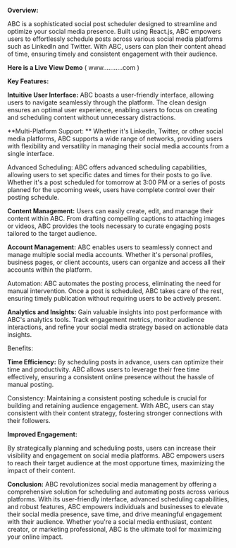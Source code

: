 **Overview:**

ABC is a sophisticated social post scheduler designed to streamline and optimize your social media presence. Built using React.js, ABC empowers users to effortlessly schedule posts across various social media platforms such as LinkedIn and Twitter. With ABC, users can plan their content ahead of time, ensuring timely and consistent engagement with their audience.

**Here is a Live View Demo** ( www...........com )

**Key Features:**

**Intuitive User Interface:**
ABC boasts a user-friendly interface, allowing users to navigate seamlessly through the platform. The clean design ensures an optimal user experience, enabling users to focus on creating and scheduling content without unnecessary distractions.

**Multi-Platform Support: **
Whether it's LinkedIn, Twitter, or other social media platforms, ABC supports a wide range of networks, providing users with flexibility and versatility in managing their social media accounts from a single interface.

Advanced Scheduling: ABC offers advanced scheduling capabilities, allowing users to set specific dates and times for their posts to go live. Whether it's a post scheduled for tomorrow at 3:00 PM or a series of posts planned for the upcoming week, users have complete control over their posting schedule.

**Content Management:**
Users can easily create, edit, and manage their content within ABC. From drafting compelling captions to attaching images or videos, ABC provides the tools necessary to curate engaging posts tailored to the target audience.

**Account Management:** 
ABC enables users to seamlessly connect and manage multiple social media accounts. Whether it's personal profiles, business pages, or client accounts, users can organize and access all their accounts within the platform.

Automation: ABC automates the posting process, eliminating the need for manual intervention. Once a post is scheduled, ABC takes care of the rest, ensuring timely publication without requiring users to be actively present.

**Analytics and Insights:**
Gain valuable insights into post performance with ABC's analytics tools. Track engagement metrics, monitor audience interactions, and refine your social media strategy based on actionable data insights.

Benefits:

**Time Efficiency:**
By scheduling posts in advance, users can optimize their time and productivity. ABC allows users to leverage their free time effectively, ensuring a consistent online presence without the hassle of manual posting.

Consistency: Maintaining a consistent posting schedule is crucial for building and retaining audience engagement. With ABC, users can stay consistent with their content strategy, fostering stronger connections with their followers.

**Improved Engagement:**

By strategically planning and scheduling posts, users can increase their visibility and engagement on social media platforms. ABC empowers users to reach their target audience at the most opportune times, maximizing the impact of their content.

**Conclusion:**
ABC revolutionizes social media management by offering a comprehensive solution for scheduling and automating posts across various platforms. With its user-friendly interface, advanced scheduling capabilities, and robust features, ABC empowers individuals and businesses to elevate their social media presence, save time, and drive meaningful engagement with their audience. Whether you're a social media enthusiast, content creator, or marketing professional, ABC is the ultimate tool for maximizing your online impact.
